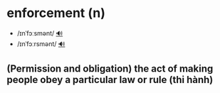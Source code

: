 # enforcement (n)

- /ɪnˈfɔːsmənt/ [🔊](https://www.oxfordlearnersdictionaries.com/media/english/uk_pron/e/enf/enfor/enforcement__gb_1.mp3)
- /ɪnˈfɔːrsmənt/ [🔊](https://www.oxfordlearnersdictionaries.com/media/english/us_pron/e/enf/enfor/enforcement__us_1.mp3)

## (Permission and obligation) the act of making people obey a particular law or rule (thi hành)